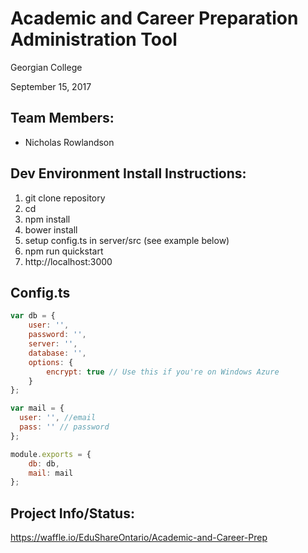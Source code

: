 # Academic and Career Preparation Administration Tool
Georgian College

September 15, 2017


## Team Members:

* Nicholas Rowlandson


## Dev Environment Install Instructions:

1. git clone repository
2. cd
3. npm install
4. bower install
5. setup config.ts in server/src (see example below)
6. npm run quickstart
7. http://localhost:3000


## Config.ts

```javascript
var db = {
    user: '',
    password: '',
    server: '',
    database: '',
    options: {
        encrypt: true // Use this if you're on Windows Azure
    }
};

var mail = {
  user: '', //email
  pass: '' // password
};

module.exports = {
    db: db,
    mail: mail
};
```


## Project Info/Status:

https://waffle.io/EduShareOntario/Academic-and-Career-Prep
